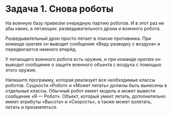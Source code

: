 # **Задача 1. Снова роботы**

На военную базу привезли очередную партию роботов. И в этот раз не абы каких, а летающих: разведывательного дрона и военного робота.

Разведывательный дрон просто летает в поиске противника. При команде operate он выводит сообщение «Веду разведку с воздуха» и передвигается немного вперёд.

У летающего военного робота есть оружие, и при команде operate он выводит сообщение о защите военного объекта с воздуха с помощью этого оружия.

Напишите программу, которая реализует все необходимые классы роботов. Сущности «Робот» и «Может летать» должны быть вынесены в отдельные классы. Обычный робот имеет модель и может вывести сообщение «Я — Робот». Объект, который умеет летать, дополнительно имеет атрибуты «Высота» и «Скорость», а также может взлетать, летать и приземляться.